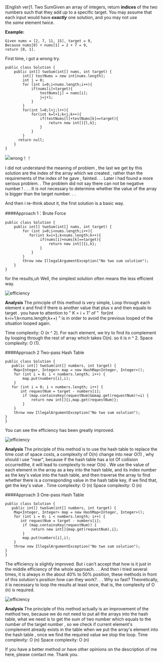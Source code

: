 
[English ver]1. Two SumGiven an array of integers, return **indices** of the two numbers such that they add up to a specific target.
You may assume that each input would have ***exactly*** one solution, and you may not use the *same* element twice.

**Example:**
```
Given nums = [2, 7, 11, 15], target = 9,
Because nums[0] + nums[1] = 2 + 7 = 9,
return [0, 1].
```

First time, i got a wrong try.
```
public class Solution {
    public int[] twoSum(int[] nums, int target) {
        int[] testNums = new int[nums.length];
        int j = 0;
        for (int i=0;i<nums.length;i++){
            if(nums[i]<target){
                testNums[j] = nums[i];
                j=j+1;
            }
        }
        for(int l=0;l<j;l++){
            for(int k=l+1;k<j;k++){
                if(testNums[l]+testNums[k]==target){
                    return new int[]{l,k};
                }
            }
        }
      return null; 
    }
}

```

![wrong！！](https://github.com/LeonChen/LeetCode-record/blob/master/1%20Two%20Sum/Images/WrongResult.png?raw=true)

I did not understand the meaning of problem , the last we get by this solution are the index of the array which we created , rather than the requirements of the index of he gave , fainted. . . Later  i had found a more serious problem. . The problem did not say there can not be negative number ! . . . It is not necessary to determine whether the value of the array is bigger than the target number. . .

And then i re-think about it, the first solution is a basic way.

####Approach 1：Brute Force
```
public class Solution {
    public int[] twoSum(int[] nums, int target) {
        for (int i=0;i<nums.length;i++){
           for(int k=i+1;k<nums.length;k++){
                if(nums[i]+nums[k]==target){
                    return new int[]{i,k};
                }
            }
        }
        throw new IllegalArgumentException("No two sum solution");
    }
}
```

for the results,uh Well, the simplest solution often means the less efficient way.

![efficiency ](https://github.com/LeonChen/LeetCode-record/blob/master/1%20Two%20Sum/Images/BruteForceResult.png?raw=true)

**Analysis**
The principle of this method is very simple, Loop through each element x and find if there is another value that plus x and then equals to target . you have to attention to " K = i + 1" of "  for(int k=i+1;k<nums.length;k++) " is in order to  avoid the previous looped of the situation looped again.

Time complexity: O (n ^ 2). For each element, we try to find its complement by looping through the rest of array which takes O(n). so it is n ^ 2.
Space complexity: O (1).

####Approach 2 Two-pass Hash Table

```
public class Solution {
   public int[] twoSum(int[] numbers, int target) {
    Map<Integer, Integer> map = new HashMap<Integer, Integer>();
    for (int i = 0; i < numbers.length; i++) {
        map.put(numbers[i],i);
    }
   for (int i = 0; i < numbers.length; i++) {
       int requestNum = target - numbers[i];
        if (map.containsKey(requestNum)&&map.get(requestNum)!=i) {
            return new int[]{i,map.get(requestNum)};
        }
    }
    throw new IllegalArgumentException("No two sum solution");
}
}
```
You can see the efficiency has been greatly improved.

![efficiency ](https://github.com/LeonChen/LeetCode-record/blob/master/1%20Two%20Sum/Images/Twopassresult.png?raw=true)

**Analysis**
The principle of this method is to use the hash table to replace the time cost of space costs, a complexity of O(n) change into near O(1) , why should i use "near", because if the hash table has a lot Of collision occurredthe, it will lead to complexity to near O(n) . We use the value of each element in the array as a key into the hash table, and its index number as the key's value into the hash table, and then traverse the array to find whether there is a corresponding value in the hash table key, if we find that, get the key's value .
Time complexity: O (n)
Space complexity: O (n)

####Approach 3 One-pass Hash Table

```
public class Solution {
   public int[] twoSum(int[] numbers, int target) {
    Map<Integer, Integer> map = new HashMap<Integer, Integer>();
    for (int i = 0; i < numbers.length; i++) {
       int requestNum = target - numbers[i];
        if (map.containsKey(requestNum)) {
            return new int[]{map.get(requestNum),i};
        }
        map.put(numbers[i],i);
    }
    throw new IllegalArgumentException("No two sum solution");
}
}
```

The efficiency is slightly improved.  But i can't accept that how is it just in the middle efficiency of the whole approach. . . And then i tried several times, it is always in the about 40% to 50% position, these methods in front of this solution's position how can they work?. . . Why so fast? Theoretically, it is necessary to loop the results at least once, that is, the complexity of O (n) is required.

![efficiency](https://github.com/LeonChen/LeetCode-record/blob/master/1%20Two%20Sum/Images/One-pass_result.png?raw=true)

**Analysis**
The principle of this method actually is an improvement of the method two, because we do not need to put all the arrays into the hash table, what we need is to get the sum of two number which equals to the number of the target number , so we check if current element's complement already exists in the table when we put the array's element into the hash table , once we find the required value we stop the loop.
Time complexity: O (n)
Space complexity: O (n)

If you have a better method or have other opinions on the description of me here, please contact me. Thank you.
